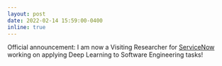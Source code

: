 ```yaml
---
layout: post
date: 2022-02-14 15:59:00-0400
inline: true
---
```


Official announcement: I am now a Visiting Researcher for [ServiceNow](https://www.servicenow.com/) working on applying Deep Learning to Software Engineering tasks!